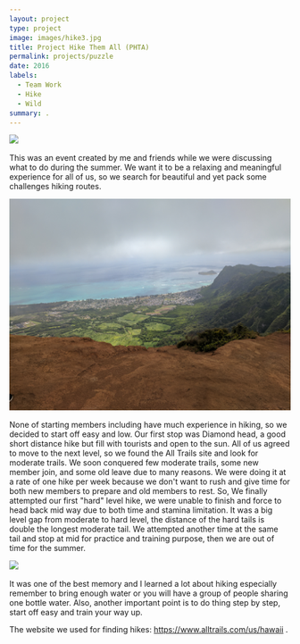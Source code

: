 ```yaml
---
layout: project
type: project
image: images/hike3.jpg
title: Project Hike Them All (PHTA)
permalink: projects/puzzle
date: 2016
labels:
  - Team Work	
  - Hike
  - Wild
summary: .
---
```


<img class="h1" src="/images/hike1.jpg">

This was an event created by me and friends while we were discussing what to do during the summer. We want it to be a relaxing and meaningful experience for all of us, so we search for beautiful and yet pack some challenges hiking routes.

<img class="h2" src="/images/hike2.jpg">

None of starting members including have much experience in hiking, so we decided to start off easy and low. Our first stop was Diamond head, a good short distance hike but fill with tourists and open to the sun. All of us agreed to move to the next level, so we found the All Trails site and look for moderate trails. We soon conquered few moderate trails, some new member join, and some old leave due to many reasons. We were doing it at a rate of one hike per week because we don't want to rush and give time for both new members to prepare and old members to rest. So, We finally attempted our first "hard" level hike, we were unable to finish and force to head back mid way due to both time and stamina limitation. It was a big level gap from moderate to hard level, the distance of the hard tails is double the longest moderate tail. We attempted another time at the same tail and stop at mid for practice and training purpose, then we are out of time for the summer. 

<img class="h4" src="/images/hike4.jpg">

It was one of the best memory and I learned a lot about hiking especially remember to bring enough water or you will have a group of people sharing one bottle water. Also, another important point is to do thing step by step, start off easy and train your way up. 


The website we used for finding hikes: https://www.alltrails.com/us/hawaii .
